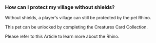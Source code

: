 ### How can I protect my village without shields?
Without shields, a player's village can still be protected by the pet Rhino.

This pet can be unlocked by completing the Creatures Card Collection. 

Please refer to this Article to learn more about the Rhino.
